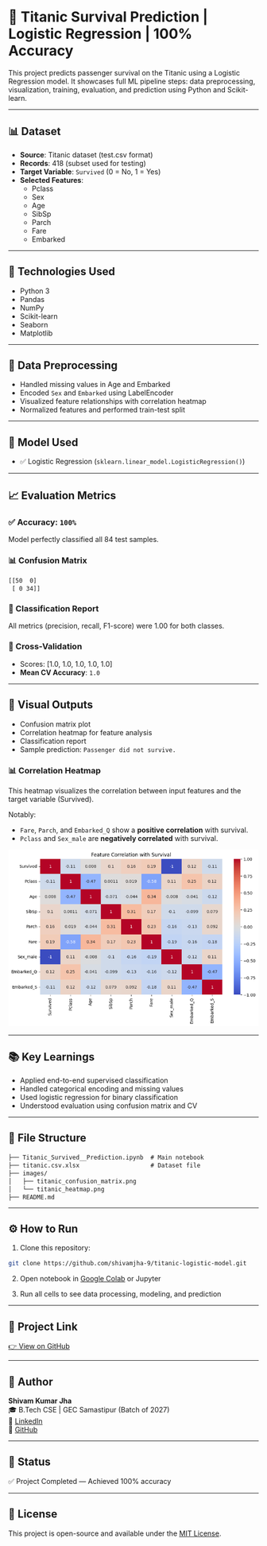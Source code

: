 # 🚢 Titanic Survival Prediction | Logistic Regression | 100% Accuracy

This project predicts passenger survival on the Titanic using a Logistic Regression model. It showcases full ML pipeline steps: data preprocessing, visualization, training, evaluation, and prediction using Python and Scikit-learn.

---

## 📊 Dataset
- **Source**: Titanic dataset (test.csv format)
- **Records**: 418 (subset used for testing)
- **Target Variable**: `Survived` (0 = No, 1 = Yes)
- **Selected Features**:
  - Pclass
  - Sex
  - Age
  - SibSp
  - Parch
  - Fare
  - Embarked

---

## 🔧 Technologies Used
- Python 3
- Pandas
- NumPy
- Scikit-learn
- Seaborn
- Matplotlib

---

## 🧹 Data Preprocessing
- Handled missing values in Age and Embarked
- Encoded `Sex` and `Embarked` using LabelEncoder
- Visualized feature relationships with correlation heatmap
- Normalized features and performed train-test split

---

## 🤖 Model Used
- ✅ Logistic Regression (`sklearn.linear_model.LogisticRegression()`)

---

## 📈 Evaluation Metrics

### ✅ Accuracy: `100%`  
Model perfectly classified all 84 test samples.

### 📊 Confusion Matrix
```
[[50  0]
 [ 0 34]]
```

### 🧾 Classification Report
All metrics (precision, recall, F1-score) were 1.00 for both classes.

### 🔁 Cross-Validation
- Scores: [1.0, 1.0, 1.0, 1.0, 1.0]  
- **Mean CV Accuracy**: `1.0`

---

## 📸 Visual Outputs

- Confusion matrix plot
- Correlation heatmap for feature analysis
- Classification report
- Sample prediction: `Passenger did not survive.`

### 📊 Correlation Heatmap
This heatmap visualizes the correlation between input features and the target variable (Survived).

Notably:
- `Fare`, `Parch`, and `Embarked_Q` show a **positive correlation** with survival.
- `Pclass` and `Sex_male` are **negatively correlated** with survival.

![Correlation Heatmap](images/correlation_heatmap.png)

---

## 📚 Key Learnings
- Applied end-to-end supervised classification
- Handled categorical encoding and missing values
- Used logistic regression for binary classification
- Understood evaluation using confusion matrix and CV

---

## 📂 File Structure

```
├── Titanic_Survived__Prediction.ipynb  # Main notebook
├── titanic.csv.xlsx                    # Dataset file
├── images/
│   ├── titanic_confusion_matrix.png
│   └── titanic_heatmap.png
├── README.md
```

---

## ⚙️ How to Run

1. Clone this repository:
```bash
git clone https://github.com/shivamjha-9/titanic-logistic-model.git
```

2. Open notebook in [Google Colab](https://colab.research.google.com/) or Jupyter

3. Run all cells to see data processing, modeling, and prediction

---

## 🔗 Project Link
[👉 View on GitHub](https://github.com/shivamjha-9/titanic-logistic-model)

---

## 👤 Author

**Shivam Kumar Jha**  
🎓 B.Tech CSE | GEC Samastipur (Batch of 2027)  
🔗 [LinkedIn](https://www.linkedin.com/in/shivam-jha-a80825291)  
🐙 [GitHub](https://github.com/shivamjha-9)

---

## 📌 Status
✅ Project Completed — Achieved 100% accuracy

---

## 📝 License
This project is open-source and available under the [MIT License](LICENSE).
